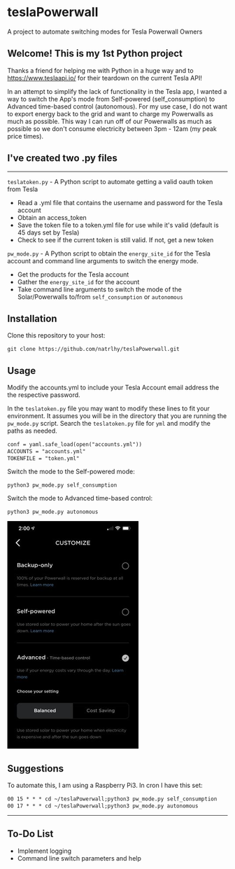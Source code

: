 # teslaPowerwall

A project to automate switching modes for Tesla Powerwall Owners

## Welcome! This is my 1st Python project

Thanks a friend for helping me with Python in a huge way and to <https://www.teslaapi.io/> for their teardown on the current Tesla API!

In an attempt to simplify the lack of functionality in the Tesla app, I wanted a way to switch the App's mode from Self-powered (self_consumption) to Advanced time-based control (autonomous). For my use case, I do not want to export energy back to the grid and want to charge my Powerwalls as much as possible. This way I can run off of our Powerwalls as much as possible so we don't consume electricity between 3pm - 12am (my peak price times).

## I've created two .py files

---

`teslatoken.py` - A Python script to automate getting a valid oauth token from Tesla

- Read a .yml file that contains the username and password for the Tesla account
- Obtain an access_token
- Save the token file to a token.yml file for use while it's valid (default is 45 days set by Tesla)
- Check to see if the current token is still valid. If not, get a new token
  
`pw_mode.py` - A Python script to obtain the `energy_site_id` for the Tesla account and command line arguments to switch the energy mode.

- Get the products for the Tesla account
- Gather the `energy_site_id` for the account
- Take command line arguments to switch the mode of the Solar/Powerwalls to/from `self_consumption` or `autonomous`

## Installation

Clone this repository to your host:

```text
git clone https://github.com/natrlhy/teslaPowerwall.git
```

## Usage

Modify the accounts.yml to include your Tesla Account email address the the respective password.

In the `teslatoken.py` file you may want to modify these lines to fit your environment. It assumes you will be in the directory that you are running the `pw_mode.py` script. Search the `teslatoken.py` file for `yml` and modify the paths as needed.

```text
conf = yaml.safe_load(open("accounts.yml"))
ACCOUNTS = "accounts.yml"
TOKENFILE = "token.yml"
```

Switch the mode to the Self-powered mode:

```text
python3 pw_mode.py self_consumption
```

Switch the mode to Advanced time-based control:

```text
python3 pw_mode.py autonomous
```

![Sample](images/tesla_app2.jpeg)

## Suggestions

To automate this, I am using a Raspberry Pi3. In cron I have this set:

```text
00 15 * * * cd ~/teslaPowerwall;python3 pw_mode.py self_consumption
00 17 * * * cd ~/teslaPowerwall;python3 pw_mode.py autonomous
```

---

## To-Do List

- Implement logging
- Command line switch parameters and help